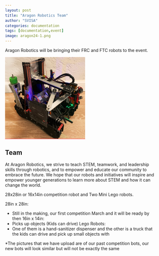 ```yaml
---
layout: post
title: "Aragon Robotics Team"
author: "SVISA"
categories: documentation
tags: [documentation,event]
image: aragon24-1.png
---
```


Aragon Robotics will be bringing their FRC and FTC robots to the event.



![](/assets/img/aragon24-2.png)


## Team

At Aragon Robotics, we strive to teach STEM, teamwork, and leadership skills through robotics, and to empower and educate our community to embrace the future. We hope that our robots and initiatives will inspire and empower younger generations to learn more about STEM and how it can change the world.


28x28in or 16x14in competition robot and Two Mini Lego robots.

28in x 28in:
- Still in the making, our first competition March and it will be ready by then
16in x 14in:
- Picks up objects (Kids can drive)
Lego Robots:
- One of them is a hand-sanitizer dispenser and the other is a truck that the kids can drive and pick up small objects with

*The pictures that we have upload are of our past competition bots, our new bots will look similar but will not be exactly the same